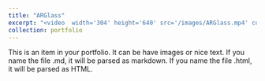 ```yaml
---
title: "ARGlass"
excerpt: "<video  width='304' height='640' src='/images/ARGlass.mp4' controls='controls'>"
collection: portfolio
---
```


This is an item in your portfolio. It can be have images or nice text. If you name the file .md, it will be parsed as markdown. If you name the file .html, it will be parsed as HTML. 
